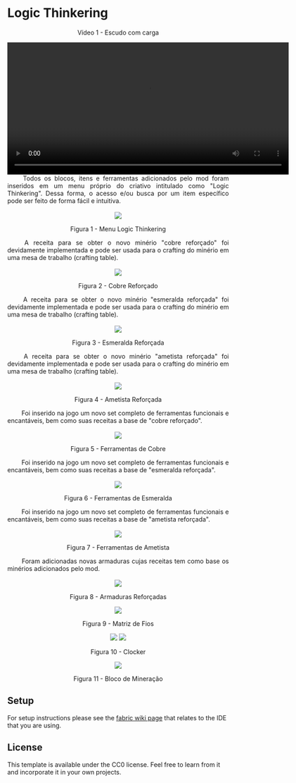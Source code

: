 # Logic Thinkering

<center>

Vídeo 1 - Escudo com carga

<video width="640" height="300" controls>
  <source src="https://files.catbox.moe/5azm13.mp4" type="video/mp4">
  Seu navegador não suporta a tag de vídeo.
</video>

</center>

<div align="justify">&emsp;&emsp;
Todos os blocos, itens e ferramentas adicionados pelo mod foram inseridos em um menu próprio do criativo intitulado como "Logic Thinkering". Dessa forma, o acesso e/ou busca por um item específico pode ser feito de forma fácil e intuitiva.
</div>
<br>

<center>

<img src="https://raw.githubusercontent.com/UnBArqDsw2024-2/2024.2_G1_Logic_Thinkering_Entrega_03/main/assets/modimages/itemgroup.jpeg?raw=true"/>

Figura 1 - Menu Logic Thinkering

</center>

<div align="justify">&emsp;&emsp;
A receita para se obter o novo minério "cobre reforçado" foi devidamente implementada e pode ser usada para o crafting do minério em uma mesa de trabalho (crafting table).
</div>
<br>

<center>

<img src="https://raw.githubusercontent.com/UnBArqDsw2024-2/2024.2_G1_Logic_Thinkering_Entrega_03/main/assets/modimages/ccr.png?raw=true"/>

Figura 2 - Cobre Reforçado

</center>

<div align="justify">&emsp;&emsp;
A receita para se obter o novo minério "esmeralda reforçada" foi devidamente implementada e pode ser usada para o crafting do minério em uma mesa de trabalho (crafting table).
</div>
<br>

<center>

<img src="https://raw.githubusercontent.com/UnBArqDsw2024-2/2024.2_G1_Logic_Thinkering_Entrega_03/main/assets/modimages/cer.png?raw=true"/>

Figura 3 - Esmeralda Reforçada

</center>

<div align="justify">&emsp;&emsp;
A receita para se obter o novo minério "ametista reforçada" foi devidamente implementada e pode ser usada para o crafting do minério em uma mesa de trabalho (crafting table).
</div>
<br>

<center>

<img src="https://raw.githubusercontent.com/UnBArqDsw2024-2/2024.2_G1_Logic_Thinkering_Entrega_03/main/assets/modimages/car.png?raw=true"/>

Figura 4 - Ametista Reforçada

</center>

<div align="justify">&emsp;&emsp;
Foi inserido na jogo um novo set completo de ferramentas funcionais e encantáveis, bem como suas receitas a base de "cobre reforçado".
</div>
<br>

<center>

<img src="https://raw.githubusercontent.com/UnBArqDsw2024-2/2024.2_G1_Logic_Thinkering_Entrega_03/main/assets/modimages/kcr.jpeg?raw=true"/>

Figura 5 - Ferramentas de Cobre

</center>

<div align="justify">&emsp;&emsp;
Foi inserido na jogo um novo set completo de ferramentas funcionais e encantáveis, bem como suas receitas a base de "esmeralda reforçada".
</div>
<br>

<center>

<img src="https://raw.githubusercontent.com/UnBArqDsw2024-2/2024.2_G1_Logic_Thinkering_Entrega_03/main/assets/modimages/ker.jpeg?raw=true"/>

Figura 6 - Ferramentas de Esmeralda

</center>

<div align="justify">&emsp;&emsp;
Foi inserido na jogo um novo set completo de ferramentas funcionais e encantáveis, bem como suas receitas a base de "ametista reforçada".
</div>
<br>

<center>

<img src="https://raw.githubusercontent.com/UnBArqDsw2024-2/2024.2_G1_Logic_Thinkering_Entrega_03/main/assets/modimages/kar.jpeg?raw=true"/>

Figura 7 - Ferramentas de Ametista

</center>

<div align="justify">&emsp;&emsp;
Foram adicionadas novas armaduras cujas receitas tem como base os minérios adicionados pelo mod.
</div>
<br>

<center>

<img src="https://raw.githubusercontent.com/UnBArqDsw2024-2/2024.2_G1_Logic_Thinkering_Entrega_03/main/assets/modimages/armaduras.jpeg?raw=true"/>

Figura 8 - Armaduras Reforçadas

</center>

<center>

<img src="https://raw.githubusercontent.com/UnBArqDsw2024-2/2024.2_G1_Logic_Thinkering_Entrega_03/main/assets/modimages/bmf.jpeg?raw=true"/>

Figura 9 - Matriz de Fios

</center>

<center>

<img src="https://raw.githubusercontent.com/UnBArqDsw2024-2/2024.2_G1_Logic_Thinkering_Entrega_03/main/assets/modimages/clockativo.jpeg?raw=true"/>
<img src="https://raw.githubusercontent.com/UnBArqDsw2024-2/2024.2_G1_Logic_Thinkering_Entrega_03/main/assets/modimages/clockdesativo.jpeg?raw=true"/>

Figura 10 - Clocker

</center>

<center>

<img src="https://raw.githubusercontent.com/UnBArqDsw2024-2/2024.2_G1_Logic_Thinkering_Entrega_03/main/assets/modimages/miner.jpeg?raw=true"/>

Figura 11 - Bloco de Mineração

</center>

## Setup

For setup instructions please see the [fabric wiki page](https://fabricmc.net/wiki/tutorial:setup) that relates to the IDE that you are using.

## License

This template is available under the CC0 license. Feel free to learn from it and incorporate it in your own projects.
